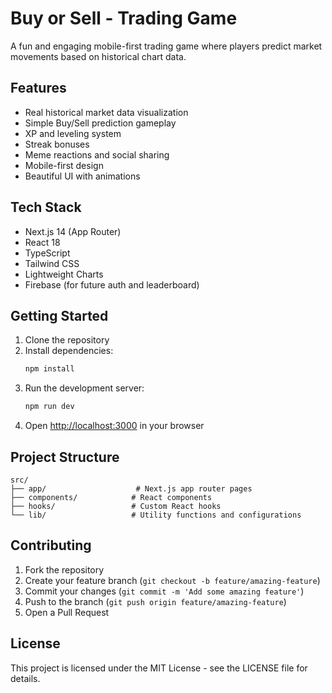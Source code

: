 # Buy or Sell - Trading Game

A fun and engaging mobile-first trading game where players predict market movements based on historical chart data.

## Features

- Real historical market data visualization
- Simple Buy/Sell prediction gameplay
- XP and leveling system
- Streak bonuses
- Meme reactions and social sharing
- Mobile-first design
- Beautiful UI with animations

## Tech Stack

- Next.js 14 (App Router)
- React 18
- TypeScript
- Tailwind CSS
- Lightweight Charts
- Firebase (for future auth and leaderboard)

## Getting Started

1. Clone the repository
2. Install dependencies:
   ```bash
   npm install
   ```
3. Run the development server:
   ```bash
   npm run dev
   ```
4. Open [http://localhost:3000](http://localhost:3000) in your browser

## Project Structure

```
src/
├── app/                    # Next.js app router pages
├── components/            # React components
├── hooks/                 # Custom React hooks
└── lib/                   # Utility functions and configurations
```

## Contributing

1. Fork the repository
2. Create your feature branch (`git checkout -b feature/amazing-feature`)
3. Commit your changes (`git commit -m 'Add some amazing feature'`)
4. Push to the branch (`git push origin feature/amazing-feature`)
5. Open a Pull Request

## License

This project is licensed under the MIT License - see the LICENSE file for details.